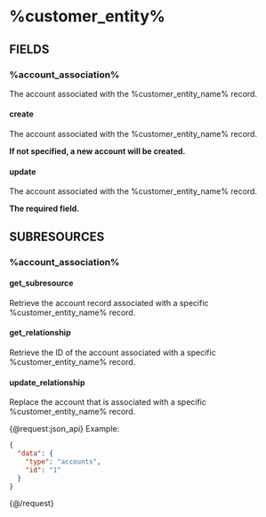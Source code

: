 # %customer_entity%

## FIELDS

### %account_association%

The account associated with the %customer_entity_name% record.

#### create

The account associated with the %customer_entity_name% record.

**If not specified, a new account will be created.**

#### update

The account associated with the %customer_entity_name% record.

**The required field.**

## SUBRESOURCES

### %account_association%

#### get_subresource

Retrieve the account record associated with a specific %customer_entity_name% record.

#### get_relationship

Retrieve the ID of the account associated with a specific %customer_entity_name% record.

#### update_relationship

Replace the account that is associated with a specific %customer_entity_name% record.

{@request:json_api}
Example:

```JSON
{
  "data": {
    "type": "accounts",
    "id": "1"
  }
}
```
{@/request}
